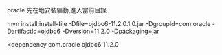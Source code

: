 oracle 先在地安裝驅動,進入當前目錄


mvn install:install-file -Dfile=ojdbc6-11.2.0.1.0.jar -DgroupId=com.oracle -DartifactId=ojdbc6 -Dversion=11.2.0 -Dpackaging=jar



<dependency
    <groupId>com.oracle</groupId>
    <artifactId>ojdbc6</artifactId>
    <version>11.2.0</version>
</dependency>

